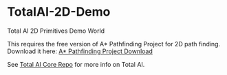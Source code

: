 # TotalAI-2D-Demo
 Total AI 2D Primitives Demo World

This requires the free version of A* Pathfinding Project for 2D path finding.
Download it here: <a class="text-link" target="_blank" href="https://www.arongranberg.com/astar/download">A* Pathfinding Project Download</a>

See <a href="https://github.com/TotalAI/TotalAI">Total AI Core Repo</a> for more info on Total AI.
